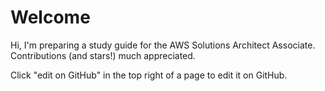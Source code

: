 # Welcome

Hi, I'm preparing a study guide for the AWS Solutions Architect Associate. Contributions (and stars!) much appreciated.

Click "edit on GitHub" in the top right of a page to edit it on GitHub.
